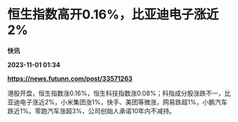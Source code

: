 # 恒生指数高开0.16%，比亚迪电子涨近2%
**快讯**

**2023-11-01 01:34**

**https://news.futunn.com/post/33571263**

港股开盘，恒生指数涨0.16%，恒生科技指数涨0.08%；科指成分股涨跌不一，比亚迪电子涨近2%，小米集团涨1%，快手、美团等微涨，网易跌超1%，小鹏汽车跌近1%。零跑汽车涨超3%，公司创始人承诺10年内不减持。